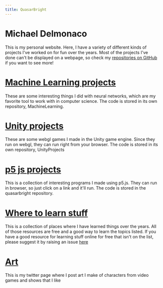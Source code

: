 ```yaml
---
title: QuasarBright
---
```

# Michael Delmonaco
This is my personal website. Here, I have a variety of different kinds of projects I've worked on for fun over the years. Most of the projects I've done can't be displayed on a webpage, so check my [repositories on GitHub](https://github.com/quasarbright) if you want to see more!
# [Machine Learning projects](https://quasarbright.github.io/MachineLearning/README)
These are some interesting things I did with neural networks, which are my favorite tool to work with in computer science. The code is stored in its own repository, MachineLearning.
# [Unity projects](https://quasarbright.github.io/UnityProjects/)
These are some webgl games I made in the Unity game engine. Since they run on webgl, they can run right from your browser. The code is stored in its own repository, UnityProjects
# [p5 js projects](https://quasarbright.github.io/p5js)
This is a collection of interesting programs I made using p5.js. They can run in browser, so just click on a link and it'll run. The code is stored in the quasarbright repository.
# [Where to learn stuff](https://quasarbright.github.io/where%20to%20learn%20stuff)
This is a collection of places where I have learned things over the years. All of those resources are free and a good way to learn the topics listed. If you have a good resource for learning stuff online for free that isn't on the list, please suggest it by raising an issue [here](https://github.com/quasarbright/quasarbright.github.io/issues)
# [Art](https://twitter.com/QuasarBright)
This is my twitter page where I post art I make of characters from video games and shows that I like

